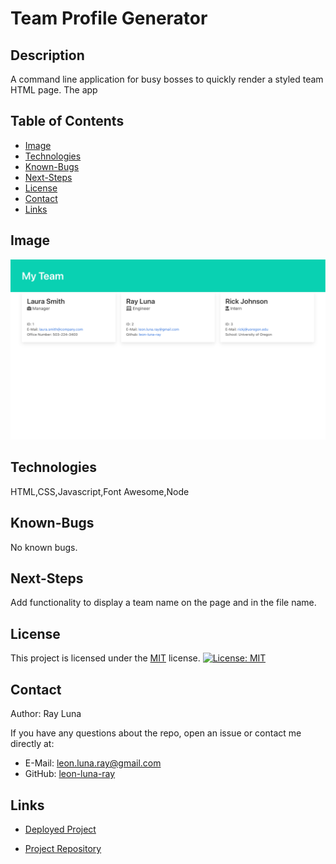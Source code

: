 
# Team Profile Generator

  ## Description

  A command line application for busy bosses to quickly render a styled team HTML page. The app 

  ## Table of Contents

  * [Image](#image)
  * [Technologies](#technologies)
  * [Known-Bugs](#known-bugs)
  * [Next-Steps](#next-steps)
  * [License](#license)
  * [Contact](#contact)
  * [Links](#links)

  ## Image

  ![Screenshot](./assets/screencapture.png)

  ## Technologies
  
  HTML,CSS,Javascript,Font Awesome,Node

  ## Known-Bugs

  No known bugs.

  ## Next-Steps

  Add functionality to display a team name on the page and in the file name.

  ## License

  This project is licensed under the [MIT](https://opensource.org/licenses/MIT) license.
  [![License: MIT](https://img.shields.io/badge/License-MIT-yellow.svg)](https://opensource.org/licenses/MIT)

  ## Contact

  Author: Ray Luna 

  If you have any questions about the repo, open an issue or contact me directly at:
  - E-Mail: leon.luna.ray@gmail.com
  - GitHub: [leon-luna-ray](https://github.com/leon-luna-ray)

  ## Links

  - [Deployed Project]() 

  - [Project Repository](https://github.com/leon-luna-ray/team-profile-generator)

  
